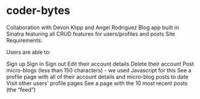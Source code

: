 # coder-bytes
Collaboration with Devon Klipp and Angel Rodriguez
Blog app built in Sinatra featuring all CRUD features for users/profiles and posts
Site Requirements:

Users are able to:

Sign up
Sign in
Sign out
Edit their account details
Delete their account
Post micro-blogs (less than 150 characters) - we used Javascript for this
See a profile page with all of their account details and micro-blog posts to date
Visit other users’ profile pages
See a page with the 10 most recent posts (the “feed”)
